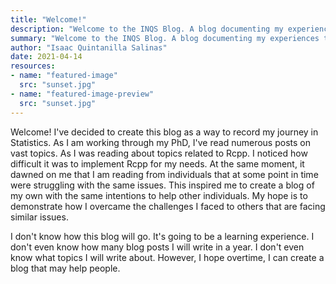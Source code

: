 ```yaml
---
title: "Welcome!"
description: "Welcome to the INQS Blog. A blog documenting my experiences through Statistics. I hope you enjoy reading my blog!"
summary: "Welcome to the INQS Blog. A blog documenting my experiences through Statistics. I hope you enjoy reading my blog!"
author: "Isaac Quintanilla Salinas"
date: 2021-04-14
resources:
- name: "featured-image"
  src: "sunset.jpg"
- name: "featured-image-preview"
  src: "sunset.jpg"
---
```




Welcome! I've decided to create this blog as a way to record my journey in Statistics. As I am working through my PhD, I've read numerous posts on vast topics. As I was reading about topics related to Rcpp. I noticed how difficult it was to implement Rcpp for my needs. At the same moment, it dawned on me that I am reading from individuals that at some point in time were struggling with the same issues. This inspired me to create a blog of my own with the same intentions to help other individuals. My hope is to demonstrate how I overcame the challenges I faced to others that are facing similar issues.

I don't know how this blog will go. It's going to be a learning experience. I don't even know how many blog posts I will write in a year. I don't even know what topics I will write about. However, I hope overtime, I can create a blog that may help people.

